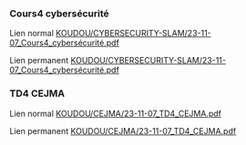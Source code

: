 
### Cours4 cybersécurité

Lien normal
[KOUDOU/CYBERSECURITY-SLAM/23-11-07_Cours4_cybersécurité.pdf](/CYBERSECURITY-SLAM/23-11-07_Cours4_cybersécurité.pdf)

Lien permanent
[KOUDOU/CYBERSECURITY-SLAM/23-11-07_Cours4_cybersécurité.pdf](https://github.com/whoamitty/BTS-SIO2-2023/blob/30a6e4ae7a6ee884b0e40ac7505d42aadf470c7f/KOUDOU/CYBERSECURITY-SLAM/23-11-07_Cours4_cybersécurité.pdf)

### TD4 CEJMA

Lien normal
[KOUDOU/CEJMA/23-11-07_TD4_CEJMA.pdf](/KOUDOU/CEJMA/23-11-07_TD4_CEJMA.pdf)

Lien permanent
[KOUDOU/CEJMA/23-11-07_TD4_CEJMA.pdf](https://github.com/whoamitty/BTS-SIO2-2023/blob/30a6e4ae7a6ee884b0e40ac7505d42aadf470c7f/KOUDOU/CEJMA/23-11-07_TD4_CEJMA.pdf)


